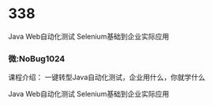 # 338
Java Web自动化测试 Selenium基础到企业实际应用
### 微:NoBug1024 


课程介绍：
一键转型Java自动化测试，企业用什么，你就学什么

Java Web自动化测试 Selenium基础到企业实际应用
